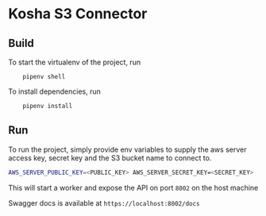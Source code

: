 # Kosha S3 Connector

## Build

To start the virtualenv of the project, run
```
    pipenv shell
```

To install dependencies, run
```
    pipenv install
```

## Run

To run the project, simply provide env variables to supply the aws server access key, secret key and the S3 bucket name to connect to.


```bash
AWS_SERVER_PUBLIC_KEY=<PUBLIC_KEY> AWS_SERVER_SECRET_KEY=<SECRET_KEY>  BUCKET_NAME=<BUCKET_NAME> uvicorn main:app --reload --workers 1 --host 0.0.0.0 --port 8002
```

This will start a worker and expose the API on port `8002` on the host machine 

Swagger docs is available at `https://localhost:8002/docs`
